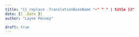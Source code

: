 ```yaml
---
title: "{{ replace .TranslationBaseName "-" " " | title }}"
date: {{ .Date }}
author: "Layne Penney"

draft: true
---
```


